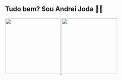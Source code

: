 ## Tudo bem? Sou Andrei Joda 👦🏼

<div>
  <a href="https://github.com/andreijoda">
  <img height="180em" src="https://github-readme-stats.vercel.app/api?username=andreijoda&show_icons=true&theme=dracula&include_all_commits=true&count_private=true"/>
  <img height="180em" src="https://github-readme-stats.vercel.app/api/top-langs/?username=andreijoda&layout=compact&langs_count=16&theme=dracula"/>
<div>

<!--
**andreijoda/andreijoda** is a ✨ _special_ ✨ repository because its `README.md` (this file) appears on your GitHub profile.

Here are some ideas to get you started:

- 🔭 I’m currently working on ...
- 🌱 I’m currently learning ...
- 👯 I’m looking to collaborate on ...
- 🤔 I’m looking for help with ...
- 💬 Ask me about ...
- 📫 How to reach me: ...
- 😄 Pronouns: ...
- ⚡ Fun fact: ...
-->
